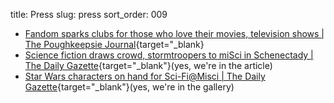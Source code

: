 title: Press
slug: press
sort_order: 009

* [Fandom sparks clubs for those who love their movies, television shows | The Poughkeepsie Journal](https://www.poughkeepsiejournal.com/story/life/2018/06/21/hudson-valley-clubs-generate-fandom/714148002/){target="_blank}
* [Science fiction draws crowd, stormtroopers to miSci in Schenectady | The Daily Gazette](https://dailygazette.com/article/2019/08/10/science-fiction-draws-crowd-to-misci){target="_blank"}(yes, we're in the article)
* [Star Wars characters on hand for Sci-Fi@Misci | The Daily Gazette](https://dailygazette.com/galleries/2019/08/10/star-wars-characters-hand-sci-fimisci){target="_blank"}(yes, we're in the gallery)